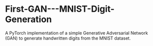 # First-GAN---MNIST-Digit-Generation
A PyTorch implementation of a simple Generative Adversarial Network (GAN) to generate handwritten digits from the MNIST dataset.
